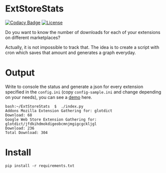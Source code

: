 # ExtStoreStats
[![Codacy Badge](https://api.codacy.com/project/badge/Grade/e2e229674466432db73f94c543748918)](https://www.codacy.com/app/mte90net/ExtStoreStats?utm_source=github.com&utm_medium=referral&utm_content=Mte90/ExtStoreStats&utm_campaign=badger)
[![License](https://img.shields.io/badge/License-GPL%20v3-blue.svg)](http://www.gnu.org/licenses/gpl-3.0)   

Do you want to know the number of downloads for each of your extensions on different marketplaces?

Actually, it is not impossible to track that.
The idea is to create a script with cron which saves that amount and generates a graph everyday.

# Output

Write to console the status and generate a json for every extension specified in the `config.ini` (copy `config-sample.ini` and change depending on your needs), you can see a [demo](https://mte90.github.io/ExtStoreStats/) here.

```
bash:~/ExtStoreStats  $  ./index.py 
Addons Mozilla Extension Gathering for: glotdict
Download: 68
Google Web Store Extension Gathering for: glotdict/jfdkihdmokdigeobcmnjmgigcgckljgl
Download: 236
Total Download: 304
```

# Install

`pip install -r requirements.txt`
